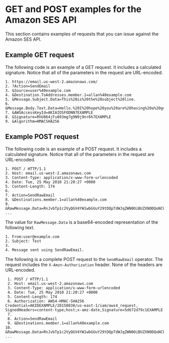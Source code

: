 # GET and POST examples for the Amazon SES API<a name="using-ses-api-examples"></a>

This section contains examples of requests that you can issue against the Amazon SES API\.

## Example GET request<a name="using-ses-api-examples-get"></a>

The following code is an example of a GET request\. It includes a calculated signature\. Notice that all of the parameters in the request are URL\-encoded\.

```
1. https://email.us-west-2.amazonaws.com/
2. ?Action=SendEmail
3. &Source=user%40example.com
4. &Destination.ToAddresses.member.1=allan%40example.com
5. &Message.Subject.Data=This%20is%20the%20subject%20line.
6. &Message.Body.Text.Data=Hello.%20I%20hope%20you%20are%20having%20a%20good%20day.
7. &AWSAccessKeyId=AKIAIOSFODNN7EXAMPLE
8. &Signature=RhU864jFu893mg7g9N9j9nr6h7EXAMPLE
9. &Algorithm=HMACSHA256
```

## Example POST request<a name="using-ses-api-examples-post"></a>

The following code is an example of a POST request\. It includes a calculated signature\. Notice that all of the parameters in the request are URL\-encoded\.

```
1. POST / HTTP/1.1
2. Host: email.us-west-2.amazonaws.com
3. Content-Type: application/x-www-form-urlencoded
4. Date: Tue, 25 May 2010 21:20:27 +0000
5. Content-Length: 174
6. 
7. Action=SendRawEmail
8. &Destinations.member.1=allan%40example.com
9. &RawMessage.Data=RnJvbTp1c2VyQGV4YW1wbGUuY29tDQpTdWJqZWN0OiBUZXN0DQoNCk1lc3 ...
```

The value for `RawMessage.Data` is a base64\-encoded representation of the following text\.

```
1. From:user@example.com
2. Subject: Test
3. 
4. Message sent using SendRawEmail.
```

The following is a complete POST request to the `SendRawEmail` operator\. The request includes the `X-Amzn-Authorization` header\. None of the headers are URL\-encoded\.

```
 1. POST / HTTP/1.1
 2. Host: email.us-west-2.amazonaws.com
 3. Content-Type: application/x-www-form-urlencoded
 4. Date: Tue, 25 May 2010 21:20:27 +0000
 5. Content-Length: 174
 6. Authorization: AWS4-HMAC-SHA256 Credential=AKIDEXAMPLE/20150830/us-east-1/iam/aws4_request, SignedHeaders=content-type;host;x-amz-date,Signature=5d672d79c1EXAMPLE
 7. 
 8. Action=SendRawEmail
 9. &Destinations.member.1=allan%40example.com
10. &RawMessage.Data=RnJvbTp1c2VyQGV4YW1wbGUuY29tDQpTdWJqZWN0OiBUZXN0DQoNCk1lc3 ...
```
